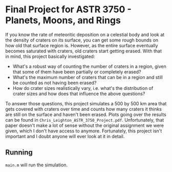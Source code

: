 # Final Project for ASTR 3750 - Planets, Moons, and Rings
If you know the rate of meteoritic deposition on a celestial body and look at the density of craters on its surface, you can get some rough bounds on how old that surface region is. However, as the entire surface eventually becomes saturated with craters, old craters start getting erased. With that in mind, this project basically investigated:
* What's a robust way of counting the number of craters in a region, given that some of them have been partially or completely erased?
* What's the maximum number of craters that can be in a region and still be counted as not having been erased?
* How do crater sizes realistically vary, i.e. what's the distribution of crater sizes and how does that influence the above questions?

To answer those questions, this project simulates a 500 by 500 km area that gets covered with craters over time and counts how many craters it thinks are still on the surface and haven't been erased. Plots going over the results can be found in `Chris_Leighton_ASTR_3750_Project.pdf`. Unfortunately, that paper doesn't make a lot of sense without the original assignment we were given, which I don't have access to anymore. Fortunately, this project isn't important and I doubt anyone will ever look at it in detail.
## Running
`main.m` will run the simulation.
